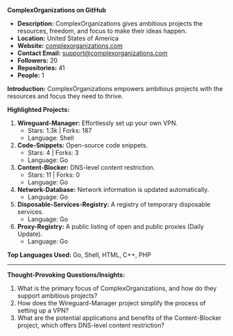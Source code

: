 **ComplexOrganizations on GitHub**

- **Description:** ComplexOrganizations gives ambitious projects the resources, freedom, and focus to make their ideas happen.
- **Location:** United States of America
- **Website:** [complexorganizations.com](https://www.complexorganizations.com/)
- **Contact Email:** support@complexorganizations.com
- **Followers:** 20
- **Repositories:** 41
- **People:** 1

**Introduction:**
ComplexOrganizations empowers ambitious projects with the resources and focus they need to thrive.

**Highlighted Projects:**
1. **Wireguard-Manager:** Effortlessly set up your own VPN. 
   - Stars: 1.3k | Forks: 187
   - Language: Shell
2. **Code-Snippets:** Open-source code snippets.
   - Stars: 4 | Forks: 3
   - Language: Go
3. **Content-Blocker:** DNS-level content restriction.
   - Stars: 11 | Forks: 0
   - Language: Go
4. **Network-Database:** Network information is updated automatically.
   - Language: Go
5. **Disposable-Services-Registry:** A registry of temporary disposable services.
   - Language: Go
6. **Proxy-Registry:** A public listing of open and public proxies (Daily Update).
   - Language: Go

**Top Languages Used:** Go, Shell, HTML, C++, PHP

---

**Thought-Provoking Questions/Insights:**
1. What is the primary focus of ComplexOrganizations, and how do they support ambitious projects?
2. How does the Wireguard-Manager project simplify the process of setting up a VPN?
3. What are the potential applications and benefits of the Content-Blocker project, which offers DNS-level content restriction?
